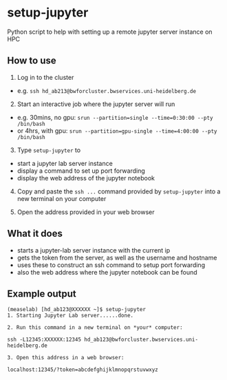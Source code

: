 # setup-jupyter

Python script to help with setting up a remote jupyter server instance on HPC

## How to use

1. Log in to the cluster

- e.g. `ssh hd_ab213@bwforcluster.bwservices.uni-heidelberg.de`

2. Start an interactive job where the jupyter server will run

- e.g. 30mins, no gpu: `srun --partition=single --time=0:30:00 --pty /bin/bash`
- or 4hrs, with gpu: `srun --partition=gpu-single --time=4:00:00 --pty /bin/bash`

3. Type `setup-jupyter` to

- start a jupyter lab server instance
- display a command to set up port forwarding
- display the web address of the jupyter notebook

4. Copy and paste the `ssh ...` command provided by `setup-jupyter` into a new terminal on your computer

5. Open the address provided in your web browser

## What it does

- starts a jupyter-lab server instance with the current ip
- gets the token from the server, as well as the username and hostname
- uses these to construct an ssh command to setup port forwarding
- also the web address where the jupyter notebook can be found

## Example output

```
(measelab) [hd_ab123@XXXXXX ~]$ setup-jupyter
1. Starting Jupyter Lab server......done.

2. Run this command in a new terminal on *your* computer:

ssh -L12345:XXXXXX:12345 hd_ab123@bwforcluster.bwservices.uni-heidelberg.de

3. Open this address in a web browser:

localhost:12345/?token=abcdefghijklmnopqrstuvwxyz

```
